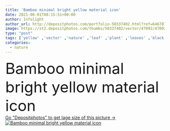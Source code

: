 ```yaml
---
title: 'Bamboo minimal bright yellow material icon'
date: 2021-06-01T08:15:51+00:00
author: Infolight
author_url: http://depositphotos.com/portfolio-50337402.html?ref=64678756
image: https://st2.depositphotos.com/thumbs/50337402/vector/47092/470929578/api_thumb_450.jpg?forcejpeg=true
type: "post"
tags: ['yellow' ,'vector' ,'nature' ,'leaf' ,'plant' ,'leaves' ,'black' ,'branch' ,'icon' ,'botanical' ,'logo' ,'bamboo' ,'minimal' ,'eps' ,'premium' ]
categories: 
  - nature
---
```

<div aling="center">
            <font size="60"> Bamboo minimal bright yellow material icon</font>   
</div>
<div>
    <a href='https://depositphotos.com/470929578/stock-illustration-bamboo-minimal-bright-yellow-material.html?ref=64678756' target=_blank > Go "Depositphotos" to get lage size of this picture ->
        <img href='https://depositphotos.com/470929578/stock-illustration-bamboo-minimal-bright-yellow-material.html?ref=64678756' src='https://st2.depositphotos.com/50337402/47092/v/950/depositphotos_470929578-stock-illustration-bamboo-minimal-bright-yellow-material.jpg?forcejpeg=true' alt='Bamboo minimal bright yellow material icon' >
    </a>
</div>
